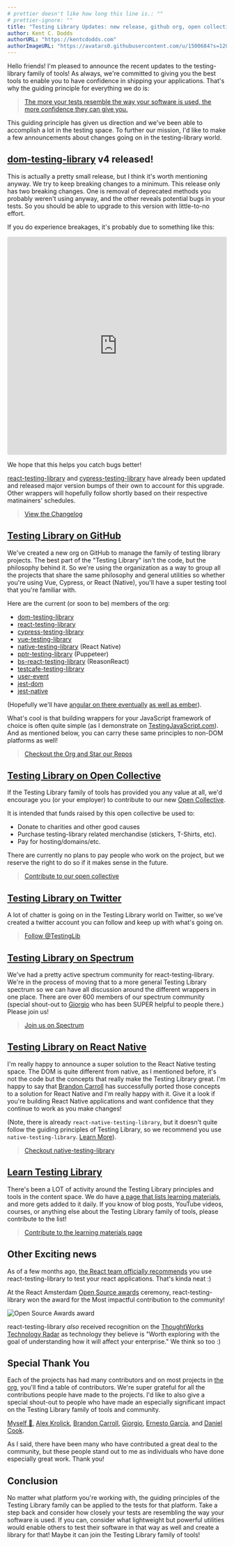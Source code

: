 ```yaml
---
# prettier doesn't like how long this line is.: ""
# prettier-ignore: ""
title: "Testing Library Updates: new release, github org, open collective, and twitter account"
author: Kent C. Dodds
authorURL: "https://kentcdodds.com"
authorImageURL: "https://avatars0.githubusercontent.com/u/1500684?s=120&v=4"
---
```


Hello friends! I'm pleased to announce the recent updates to the testing-library
family of tools! As always, we're committed to giving you the best tools to
enable you to have confidence in shipping your applications. That's why the
guiding principle for everything we do is:

> [The more your tests resemble the way your software is used, the more confidence they can give you.](https://twitter.com/kentcdodds/status/977018512689455106)

This guiding principle has given us direction and we've been able to accomplish
a lot in the testing space. To further our mission, I'd like to make a few
announcements about changes going on in the testing-library world.

## [dom-testing-library](https://github.com/testing-library/dom-testing-library) v4 released!

This is actually a pretty small release, but I think it's worth mentioning
anyway. We try to keep breaking changes to a minimum. This release only has two
breaking changes. One is removal of deprecated methods you probably weren't
using anyway, and the other reveals potential bugs in your tests. So you should
be able to upgrade to this version with little-to-no effort.

If you do experience breakages, it's probably due to something like this:

<!-- prettier in my editor treats this like MDX, which turns this into a
self-closing tag. But the parser docusaurus uses doesn't like that so we'll
just disable it here -->
<!-- prettier-ignore -->
<iframe
  src="https://codesandbox.io/embed/9zw1wv59mw?fontsize=14&module=%2Fsrc%2F__tests__%2Findex.js&previewwindow=tests&view=editor"
  title="React Codesandbox"
  style="width:100%; height:500px; border:0; border-radius: 4px; overflow:hidden;"
  sandbox="allow-modals allow-forms allow-popups allow-scripts allow-same-origin"
></iframe>

We hope that this helps you catch bugs better!

[react-testing-library](https://github.com/testing-library/react-testing-library)
and
[cypress-testing-library](https://github.com/testing-library/cypress-testing-library)
have already been updated and released major version bumps of their own to
account for this upgrade. Other wrappers will hopefully follow shortly based on
their respective matinainers' schedules.

> [View the Changelog](https://github.com/testing-library/dom-testing-library/releases/tag/v4.0.0)

## [Testing Library on GitHub](https://github.com/testing-library)

We've created a new org on GitHub to manage the family of testing library
projects. The best part of the "Testing Library" isn't the code, but the
philosophy behind it. So we're using the organization as a way to group all the
projects that share the same philosophy and general utilities so whether you're
using Vue, Cypress, or React (Native), you'll have a super testing tool that
you're familiar with.

Here are the current (or soon to be) members of the org:

- [dom-testing-library](https://github.com/testing-library/dom-testing-library)
- [react-testing-library](https://github.com/testing-library/react-testing-library)
- [cypress-testing-library](https://github.com/testing-library/cypress-testing-library)
- [vue-testing-library](https://github.com/dfcook/vue-testing-library)
- [native-testing-library](https://github.com/testing-library/native-testing-library)
  (React Native)
- [pptr-testing-library](https://github.com/patrickhulce/pptr-testing-library)
  (Puppeteer)
- [bs-react-testing-library](https://github.com/wyze/bs-react-testing-library)
  (ReasonReact)
- [testcafe-testing-library](https://github.com/testing-library/testcafe-testing-library)
- [user-event](https://github.com/Gpx/user-event)
- [jest-dom](https://github.com/testing-library/jest-dom)
- [jest-native](https://github.com/testing-library/jest-native)

(Hopefully we'll have
[angular on there eventually](https://github.com/angular-extensions/testing-library/issues/4)
[as well as ember](https://github.com/emberjs/rfcs/pull/327)).

What's cool is that building wrappers for your JavaScript framework of choice is
often quite simple (as I demonstrate on
[TestingJavaScript.com](https://testingjavascript.com)). And as mentioned below,
you can carry these same principles to non-DOM platforms as well!

> [Checkout the Org and Star our Repos](https://github.com/testing-library)

## [Testing Library on Open Collective](https://opencollective.com/testing-library)

If the Testing Library family of tools has provided you any value at all, we'd
encourage you (or your employer) to contribute to our new
[Open Collective](https://opencollective.com/testing-library).

It is intended that funds raised by this open collective be used to:

- Donate to charities and other good causes
- Purchase testing-library related merchandise (stickers, T-Shirts, etc).
- Pay for hosting/domains/etc.

There are currently no plans to pay people who work on the project, but we
reserve the right to do so if it makes sense in the future.

> [Contribute to our open collective](https://opencollective.com/testing-library)

## [Testing Library on Twitter](https://twitter.com/testinglib)

A lot of chatter is going on in the Testing Library world on Twitter, so we've
created a twitter account you can follow and keep up with what's going on.

> [Follow @TestingLib](https://twitter.com/testinglib)

## [Testing Library on Spectrum](https://spectrum.chat/testing-library)

We've had a pretty active spectrum community for react-testing-library. We're in
the process of moving that to a more general Testing Library spectrum so we can
have all discussion around the different wrappers in one place. There are over
600 members of our spectrum community (special shout-out to
[Giorgio](https://spectrum.chat/users/gpx) who has been SUPER helpful to people
there.) Please join us!

> [Join us on Spectrum](https://spectrum.chat/testing-library)

## [Testing Library on React Native](https://www.native-testing-library.com/)

I'm really happy to announce a super solution to the React Native testing space.
The DOM is quite different from native, as I mentioned before, it's not the code
but the concepts that really make the Testing Library great. I'm happy to say
that [Brandon Carroll](https://twitter.com/bcarroll22) has successfully ported
those concepts to a solution for React Native and I'm really happy with it. Give
it a look if you're building React Native applications and want confidence that
they continue to work as you make changes!

(Note, there is already `react-native-testing-library`, but it doesn't quite
follow the guiding principles of Testing Library, so we recommend you use
`native-testing-library`.
[Learn More](https://medium.com/@brandoncarroll/why-native-testing-library-exists-629ffb85cae2)).

> [Checkout native-testing-library](https://www.native-testing-library.com/)

## [Learn Testing Library](https://testing-library.com/docs/learning)

There's been a LOT of activity around the Testing Library principles and tools
in the content space. We do have
[a page that lists learning materials](https://testing-library.com/docs/learning),
and more gets added to it daily. If you know of blog posts, YouTube videos,
courses, or anything else about the Testing Library family of tools, please
contribute to the list!

> [Contribute to the learning materials page](https://github.com/testing-library/testing-library-docs/edit/master/docs/learning.md)

## Other Exciting news

As of a few months ago,
[the React team officially recommends](https://reactjs.org/blog/2019/02/06/react-v16.8.0.html)
you use react-testing-library to test your react applications. That's kinda neat
:)

At the React Amsterdam [Open Source awards](https://osawards.com/react/)
ceremony, react-testing-library won the award for the Most impactful
contribution to the community!

![Open Source Awards award](/img/blog/award.jpg)

react-testing-library _also_ received recognition on the
[ThoughtWorks Technology Radar](https://www.thoughtworks.com/radar/languages-and-frameworks)
as technology they believe is "Worth exploring with the goal of understanding
how it will affect your enterprise." We think so too :)

## Special Thank You

Each of the projects has had many contributors and on most projects in
[the org](https://github.com/testing-library), you'll find a table of
contributors. We're super grateful for all the contributions people have made to
the projects. I'd like to also give a special shout-out to people who have made
an especially significant impact on the Testing Library family of tools and
community.

[Myself 👋](https://kentcdodds.com), [Alex Krolick](https://alexkrolick.com/),
[Brandon Carroll](https://twitter.com/bcarroll22),
[Giorgio](https://twitter.com/Gpx),
[Ernesto García](https://twitter.com/gnapse), and
[Daniel Cook](https://github.com/dfcook).

As I said, there have been many who have contributed a great deal to the
community, but these people stand out to me as individuals who have done
especially great work. Thank you!

## Conclusion

No matter what platform you're working with, the guiding principles of the
Testing Library family can be applied to the tests for that platform. Take a
step back and consider how closely your tests are resembling the way your
software is used. If you can, consider what lightweight but powerful utilities
would enable others to test their software in that way as well and create a
library for that! Maybe it can join the Testing Library family of tools!
